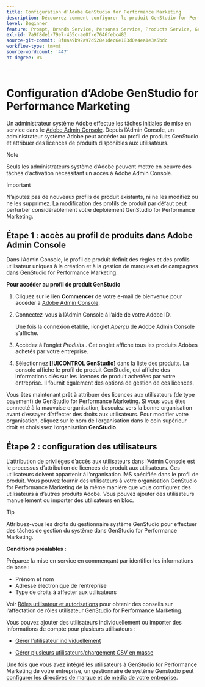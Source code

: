 ```yaml
---
title: Configuration d’Adobe GenStudio for Performance Marketing
description: Découvrez comment configurer le produit GenStudio for Performance Marketing.
level: Beginner
feature: Prompt, Brands Service, Personas Service, Products Service, Generative AI, Guidelines
exl-id: 7a9f8de1-79e7-455c-ae0f-e7646febc483
source-git-commit: 8f8aa9b92a97d528e1dec6e183d0e4ea1e3a5bdc
workflow-type: tm+mt
source-wordcount: '447'
ht-degree: 0%

---
```


# Configuration d’Adobe GenStudio for Performance Marketing

Un administrateur système Adobe effectue les tâches initiales de mise en service dans le [Adobe Admin Console](https://helpx.adobe.com/enterprise/using/admin-console.html#Overview). Depuis l’Admin Console, un administrateur système Adobe peut accéder au profil de produits GenStudio et attribuer des licences de produits disponibles aux utilisateurs.

>[!NOTE]
>
>Seuls les administrateurs système d’Adobe peuvent mettre en oeuvre des tâches d’activation nécessitant un accès à Adobe Admin Console.

>[!IMPORTANT]
>
>N’ajoutez pas de nouveaux profils de produit existants, ni ne les modifiez ou ne les supprimez. La modification des profils de produit par défaut peut perturber considérablement votre déploiement GenStudio for Performance Marketing.

## Étape 1 : accès au profil de produits dans Adobe Admin Console

Dans l’Admin Console, le profil de produit définit des règles et des profils utilisateur uniques à la création et à la gestion de marques et de campagnes dans GenStudio for Performance Marketing.

**Pour accéder au profil de produit GenStudio**

1. Cliquez sur le lien **Commencer** de votre e-mail de bienvenue pour accéder à [Adobe Admin Console](https://helpx.adobe.com/enterprise/using/admin-console.html#Overview).

1. Connectez-vous à l’Admin Console à l’aide de votre Adobe ID.

   Une fois la connexion établie, l’onglet _Aperçu_ de Adobe Admin Console s’affiche.

1. Accédez à l’onglet _Produits_ . Cet onglet affiche tous les produits Adobes achetés par votre entreprise.

1. Sélectionnez **[!UICONTROL GenStudio]** dans la liste des produits. La console affiche le profil de produit GenStudio, qui affiche des informations clés sur les licences de produit achetées par votre entreprise. Il fournit également des options de gestion de ces licences.

Vous êtes maintenant prêt à attribuer des licences aux utilisateurs (de type payement) de GenStudio for Performance Marketing. Si vous vous êtes connecté à la mauvaise organisation, basculez vers la bonne organisation avant d’essayer d’affecter des droits aux utilisateurs. Pour modifier votre organisation, cliquez sur le nom de l’organisation dans le coin supérieur droit et choisissez l’organisation **GenStudio**.

## Étape 2 : configuration des utilisateurs

L’attribution de privilèges d’accès aux utilisateurs dans l’Admin Console est le processus d’attribution de licences de produit aux utilisateurs. Ces utilisateurs doivent appartenir à l’organisation IMS spécifiée dans le profil de produit. Vous pouvez fournir des utilisateurs à votre organisation GenStudio for Performance Marketing de la même manière que vous configurez des utilisateurs à d’autres produits Adobe. Vous pouvez ajouter des utilisateurs manuellement ou importer des utilisateurs en bloc.

>[!TIP]
>
>Attribuez-vous les droits du gestionnaire système GenStudio pour effectuer des tâches de gestion du système dans GenStudio for Performance Marketing.

**Conditions préalables** :

Préparez la mise en service en commençant par identifier les informations de base :

* Prénom et nom
* Adresse électronique de l’entreprise
* Type de droits à affecter aux utilisateurs

Voir [Rôles utilisateur et autorisations](user-roles.md) pour obtenir des conseils sur l’affectation de rôles utilisateur GenStudio for Performance Marketing.

Vous pouvez ajouter des utilisateurs individuellement ou importer des informations de compte pour plusieurs utilisateurs :

* [Gérer l’utilisateur individuellement](https://helpx.adobe.com/enterprise/using/manage-users-individually.html#add-users)

* [Gérer plusieurs utilisateurs/chargement CSV en masse](https://helpx.adobe.com/enterprise/using/bulk-upload-users.html)

Une fois que vous avez intégré les utilisateurs à GenStudio for Performance Marketing de votre entreprise, un gestionnaire de système Genstudio peut [configurer les directives de marque et de média de votre entreprise](get-started.md).
